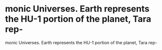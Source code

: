 # monic Universes. Earth represents the HU-1 portion of the planet, Tara rep-

monic Universes. Earth represents the HU-1 portion of the planet, Tara rep-